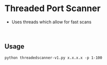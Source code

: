 # Threaded Port Scanner

  - Uses threads which allow for fast scans
<br>

## Usage

```
python threadedscanner-v1.py x.x.x.x -p 1-100
```
